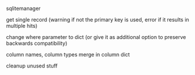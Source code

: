 sqlitemanager

get single record (warning if not the primary key is used, error if it results in multiple hits)

change where parameter to dict (or give it as additional option to preserve backwards compatibility)

 column names, column types merge in column dict

cleanup unused stuff